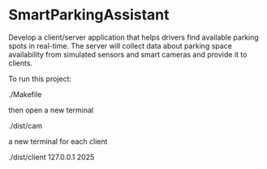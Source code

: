 # SmartParkingAssistant

Develop a client/server application that helps drivers find available parking spots in real-time. The server will collect data about parking space availability from simulated sensors and smart cameras and provide it to clients.

To run this project:

./Makefile

then open a new terminal 

./dist/cam 

a new terminal for each client

./dist/client 127.0.0.1 2025


